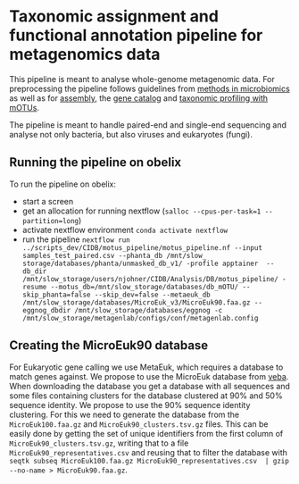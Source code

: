 # Taxonomic assignment and functional annotation pipeline for metagenomics data

This pipeline is meant to analyse whole-genome metagenomic data.
For preprocessing the pipeline follows guidelines from [methods in microbiomics](https://methods-in-microbiomics.readthedocs.io/en/latest/preprocessing/preprocessing.html) as well as for [assembly](https://methods-in-microbiomics.readthedocs.io/en/latest/assembly/metagenomic_workflows.html#id1), the [gene catalog](https://methods-in-microbiomics.readthedocs.io/en/latest/assembly/metagenomic_workflows.html#gene-catalogs) and [taxonomic profiling with mOTUs](https://methods-in-microbiomics.readthedocs.io/en/latest/taxonomic_profiling/metagenomes.html).

The pipeline is meant to handle paired-end and single-end sequencing and analyse not only bacteria, but also viruses and eukaryotes (fungi).

## Running the pipeline on obelix

To run the pipeline on obelix:

- start a screen
- get an allocation for running nextflow (`salloc --cpus-per-task=1 --partition=long`)
- activate nextflow environment `conda activate nextflow`
- run the pipeline `nextflow run ../scripts_dev/CIDB/motus_pipeline/motus_pipeline.nf --input samples_test_paired.csv --phanta_db /mnt/slow_
storage/databases/phanta/unmasked_db_v1/ -profile apptainer  --db_dir /mnt/slow_storage/users/njohner/CIDB/Analysis/DB/motus_pipeline/ -resume --motus_db=/mnt/slow_storage/databases/db_mOTU/ --skip_phanta=false --skip_dev=false --metaeuk_db /mnt/slow_storage/databases/MicroEuk_v3/MicroEuk90.faa.gz --eggnog_dbdir /mnt/slow_storage/databases/eggnog -c /mnt/slow_storage/metagenlab/configs/conf/metagenlab.config`

## Creating the MicroEuk90 database

For Eukaryotic gene calling we use MetaEuk, which requires a database to match genes against. We propose to use the MicroEuk database from [veba](https://github.com/jolespin/veba). When downloading the database you get a database with all sequences and some files containing clusters for the database clustered at 90% and 50% sequence identity. We propose to use the 90% sequence identity clustering. For this we need to generate the database from the `MicroEuk100.faa.gz` and `MicroEuk90_clusters.tsv.gz` files. This can be easily done by getting the set of unique identifiers from the first column of `MicroEuk90_clusters.tsv.gz`, writing that to a file `MicroEuk90_representatives.csv` and reusing that to filter the database with `seqtk subseq MicroEuk100.faa.gz MicroEuk90_representatives.csv  | gzip --no-name > MicroEuk90.faa.gz`.
